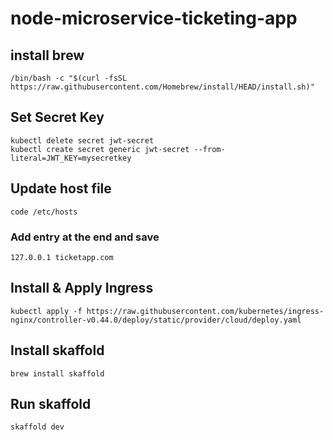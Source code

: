 # node-microservice-ticketing-app

## install brew
```
/bin/bash -c "$(curl -fsSL https://raw.githubusercontent.com/Homebrew/install/HEAD/install.sh)"
```
## Set Secret Key
```
kubectl delete secret jwt-secret 
kubectl create secret generic jwt-secret --from-literal=JWT_KEY=mysecretkey
```
## Update host file
```
code /etc/hosts
```
### Add entry at the end and save
```
127.0.0.1 ticketapp.com
```
## Install & Apply Ingress
```
kubectl apply -f https://raw.githubusercontent.com/kubernetes/ingress-nginx/controller-v0.44.0/deploy/static/provider/cloud/deploy.yaml
```
## Install skaffold
```
brew install skaffold
```
## Run skaffold
```
skaffold dev
```
